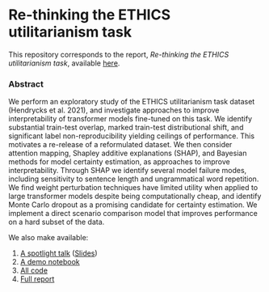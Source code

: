 # Re-thinking the ETHICS utilitarianism task

This repository corresponds to the report, *Re-thinking the ETHICS utilitarianism task*, available [here](https://raw.githubusercontent.com/ravipatelxyz/NLPethics/main/report.pdf).

### Abstract
We perform an exploratory study of the ETHICS utilitarianism task dataset (Hendrycks et al. 2021), and investigate approaches to improve interpretability of transformer models fine-tuned on this task. We identify substantial train-test overlap, marked train-test distributional shift, and significant label non-reproducibility yielding ceilings of performance. This motivates a re-release of a reformulated dataset. We then consider attention mapping, Shapley additive explanations (SHAP), and Bayesian methods for model certainty estimation, as approaches to improve interpretability. Through SHAP we identify several model failure modes, including sensitivity to sentence length and ungrammatical word repetition. We find weight perturbation techniques have limited utility when applied to large transformer models despite being computationally cheap, and identify Monte Carlo dropout as a promising candidate for certainty estimation. We implement a direct scenario comparison model that improves performance on a hard subset of the data.

We also make available:
1. [A spotlight talk](https://www.youtube.com/watch?v=A6yEu6tGx3o) ([Slides](https://raw.githubusercontent.com/ravipatelxyz/NLPethics/main/spotlight_slides.pdf))
2. [A demo notebook](https://colab.research.google.com/drive/1xukWs4J3yZo5k36T_NmU2jQXZuqpTV9J?usp=sharing)
3. [All code](https://github.com/ravipatelxyz/NLPethics)
4. [Full report](https://raw.githubusercontent.com/ravipatelxyz/NLPethics/main/report.pdf)
